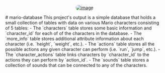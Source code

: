 <p align="center">
  <a href="https://macrisconstantine.github.io/mario-database/">
    <img src="https://github.com/user-attachments/assets/84a91555-87d9-4565-96d2-752b7700a1e2" alt="image" style="border-radius:30px;">
  </a>
</p>
# mario-database
This project's output is a simple database that holds a small collection of tables with data on various Mario characters consisting of 5 tables:
- The `characters` table stores some basic information and `character_id` for each of of the characters in the database.
- The `more_info` table stores additional attribute information about each character (i.e. `height`, `weight`, etc.).
- The `actions` table stores all the possible actions any given character can perform (i.e. `run`, `jump`, etc.).
- The `character_actions` table links characters by `character_id` to the actions they can perform by `action_id`.
- The `sounds` table stores a collection of sounds that can be connected to any of the characters.
